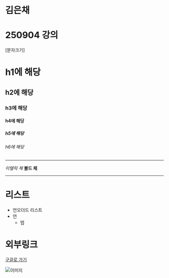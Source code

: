 # 김은채
# 250904 강의

[문자크기]


# h1에 해당
## h2에 해당
### h3에 해당
#### h4에 해당
##### h5에 해당
###### h6에 해당
---
*이텔릭 체*
**볼드 체**

---

# 리스트
* 언오더드 리스트
* 언
    * 탭
        
# 외부링크
[구글로 가기](https://www.google.com "구글링크")

![이미지](img.jpg "이미지")